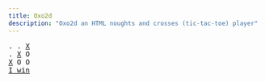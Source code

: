 ```yaml
---
title: Oxo2d 
description: "Oxo2d an HTML noughts and crosses (tic-tac-toe) player"
---
```


<pre class="oxo2d">
. . <u>X</u>
. <u>X</u> O
<u>X</u> O O
<a href="../">I win</a>
</pre>
